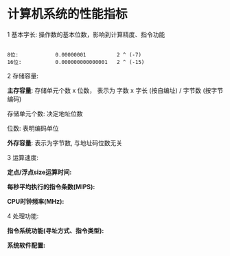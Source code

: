 # 计算机系统的性能指标

1 基本字长: 操作数的基本位数，影响到计算精度、指令功能

```

8位:            0.00000001          2 ^ (-7)
16位:           0.000000000000001   2 ^ (-15)  

```
    
2 存储容量:

**主存容量**: 存储单元个数 x 位数， 表示为 字数 x 字长 (按自编址) / 字节数 (按字节编码)    

存储单元个数: 决定地址位数

位数: 表明编码单位

**外存容量**: 表示为字节数, 与地址码位数无关

3 运算速度:

**定点/浮点size运算时间:**

**每秒平均执行的指令条数(MIPS):**

**CPU时钟频率(MHz):**

4 处理功能:

**指令系统功能(寻址方式、指令类型):**

**系统软件配置:**


